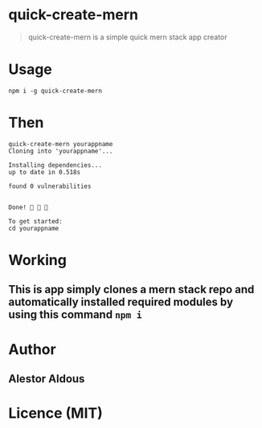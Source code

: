 # quick-create-mern 
> quick-create-mern is a simple quick mern stack app creator 

# Usage 

```npm i -g quick-create-mern```

# Then


```
quick-create-mern yourappname
Cloning into 'yourappname'...

Installing dependencies...
up to date in 0.518s

found 0 vulnerabilities


Done! 🚀 🚀 🏁

To get started:
cd yourappname

```
# Working 

## This is app simply clones a mern stack repo and automatically installed required modules by using this command ```npm i ```

# Author

## Alestor Aldous

# Licence (MIT)


